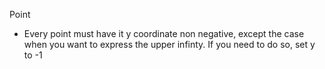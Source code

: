 ﻿Point

- Every point must have it y coordinate non negative, except the case when you want to express the upper infinty. If you need to do so, set y to -1
